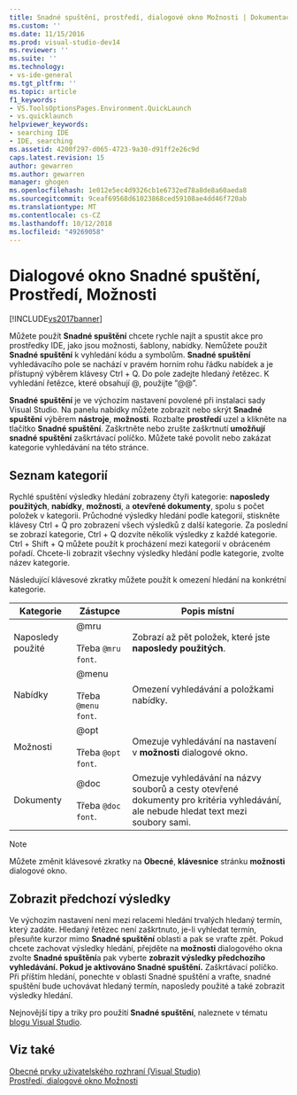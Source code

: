 ```yaml
---
title: Snadné spuštění, prostředí, dialogové okno Možnosti | Dokumentace Microsoftu
ms.custom: ''
ms.date: 11/15/2016
ms.prod: visual-studio-dev14
ms.reviewer: ''
ms.suite: ''
ms.technology:
- vs-ide-general
ms.tgt_pltfrm: ''
ms.topic: article
f1_keywords:
- VS.ToolsOptionsPages.Environment.QuickLaunch
- vs.quicklaunch
helpviewer_keywords:
- searching IDE
- IDE, searching
ms.assetid: 4200f297-d065-4723-9a30-d91ff2e26c9d
caps.latest.revision: 15
author: gewarren
ms.author: gewarren
manager: ghogen
ms.openlocfilehash: 1e012e5ec4d9326cb1e6732ed78a8de8a60aeda8
ms.sourcegitcommit: 9ceaf69568d61023868ced59108ae4dd46f720ab
ms.translationtype: MT
ms.contentlocale: cs-CZ
ms.lasthandoff: 10/12/2018
ms.locfileid: "49269058"
---
```

# <a name="quick-launch-environment-options-dialog-box"></a>Dialogové okno Snadné spuštění, Prostředí, Možnosti
[!INCLUDE[vs2017banner](../../includes/vs2017banner.md)]

  
Můžete použít **Snadné spuštění** chcete rychle najít a spustit akce pro prostředky IDE, jako jsou možnosti, šablony, nabídky. Nemůžete použít **Snadné spuštění** k vyhledání kódu a symbolům. **Snadné spuštění** vyhledávacího pole se nachází v pravém horním rohu řádku nabídek a je přístupný výběrem klávesy Ctrl + Q. Do pole zadejte hledaný řetězec. K vyhledání řetězce, které obsahují @, použijte ”@@”.   
  
 **Snadné spuštění** je ve výchozím nastavení povolené při instalaci sady Visual Studio. Na panelu nabídky můžete zobrazit nebo skrýt **Snadné spuštění** výběrem **nástroje**, **možnosti**. Rozbalte **prostředí** uzel a klikněte na tlačítko **Snadné spuštění**. Zaškrtněte nebo zrušte zaškrtnutí **umožňují snadné spuštění** zaškrtávací políčko. Můžete také povolit nebo zakázat kategorie vyhledávání na této stránce.  
  
## <a name="category-list"></a>Seznam kategorií  
 Rychlé spuštění výsledky hledání zobrazeny čtyři kategorie: **naposledy použitých**, **nabídky**, **možnosti**, a **otevřené dokumenty**, spolu s počet položek v kategorii. Průchodné výsledky hledání podle kategorií, stiskněte klávesy Ctrl + Q pro zobrazení všech výsledků z další kategorie. Za poslední se zobrazí kategorie, Ctrl + Q dozvíte několik výsledky z každé kategorie. Ctrl + Shift + Q můžete použít k procházení mezi kategorií v obráceném pořadí. Chcete-li zobrazit všechny výsledky hledání podle kategorie, zvolte název kategorie.  
  
 Následující klávesové zkratky můžete použít k omezení hledání na konkrétní kategorie.  
  
|Kategorie|Zástupce|Popis místní|  
|--------------|--------------|--------------------------|  
|Naposledy použité|@mru<br /><br /> Třeba `@mru font`.|Zobrazí až pět položek, které jste **naposledy použitých**.|  
|Nabídky|@menu<br /><br /> Třeba `@menu font`.|Omezení vyhledávání a položkami nabídky.|  
|Možnosti|@opt<br /><br /> Třeba `@opt font`.|Omezuje vyhledávání na nastavení v **možnosti** dialogové okno.|  
|Dokumenty|@doc<br /><br /> Třeba `@doc font`.|Omezuje vyhledávání na názvy souborů a cesty otevřené dokumenty pro kritéria vyhledávání, ale nebude hledat text mezi soubory sami.|  
  
> [!NOTE]
>  Můžete změnit klávesové zkratky na **Obecné**, **klávesnice** stránku **možnosti** dialogové okno.  
  
## <a name="show-previous-results"></a>Zobrazit předchozí výsledky  
 Ve výchozím nastavení není mezi relacemi hledání trvalých hledaný termín, který zadáte. Hledaný řetězec není zaškrtnuto, je-li vyhledat termín, přesuňte kurzor mimo **Snadné spuštění** oblasti a pak se vraťte zpět. Pokud chcete zachovat výsledky hledání, přejděte na **možnosti** dialogového okna zvolte **Snadné spuštění**a pak vyberte **zobrazit výsledky předchozího vyhledávání. Pokud je aktivováno Snadné spuštění.** Zaškrtávací políčko. Při příštím hledání, ponechte v oblasti Snadné spuštění a vraťte, snadné spuštění bude uchovávat hledaný termín, naposledy použité a také zobrazit výsledky hledání.  
  
 Nejnovější tipy a triky pro použití **Snadné spuštění**, naleznete v tématu [blogu Visual Studio](http://go.microsoft.com/fwlink/?LinkId=236054).  
  
## <a name="see-also"></a>Viz také  
 [Obecné prvky uživatelského rozhraní (Visual Studio)](../../ide/reference/general-user-interface-elements-visual-studio.md)   
 [Prostředí, dialogové okno Možnosti](../../ide/reference/environment-options-dialog-box.md)



